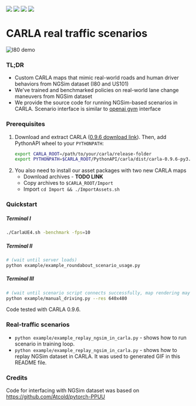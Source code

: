 ![](https://img.shields.io/badge/release-TODO-brightgreen.svg?style=popout-square)
![](https://img.shields.io/badge/CARLA-0.9.6+-blue.svg?style=popout-square)
![](https://img.shields.io/badge/python-3.6%20|%203.7%20|3.8-blue.svg?style=popout-square)
![](https://img.shields.io/badge/license-MIT-orange.svg?style=popout-square)

CARLA real traffic scenarios
========================

![I80 demo](I80_demo.gif)

### TL;DR

- Custom CARLA maps that mimic real-world roads and human driver behaviors from NGSim dataset (I80 and US101)
- We've trained and benchmarked policies on real-world lane change maneuvers from NGSim dataset
- We provide the source code for running NGSim-based scenarios in CARLA. Scenario interface is similar to [openai gym](https://gym.openai.com/) interface

### Prerequisites
1. Download and extract CARLA ([0.9.6 download link](https://github.com/carla-simulator/carla/releases/tag/0.9.6)). Then, add PythonAPI wheel to your `PYTHONPATH`:
    ```bash
    export CARLA_ROOT=/path/to/your/carla/release-folder
    export PYTHONPATH=$CARLA_ROOT/PythonAPI/carla/dist/carla-0.9.6-py3.6-linux-x86_64.egg:$PYTHONPATH
    ```
2. You also need to install our asset packages with two new CARLA maps
    - Download archives - **TODO LINK**
    - Copy archives to `$CARLA_ROOT/Import`
    - Import `cd Import && ./ImportAssets.sh`

### Quickstart

##### Terminal I
```bash
./CarlaUE4.sh -benchmark -fps=10
```

##### Terminal II
```bash
# (wait until server loads)
python example/example_roundabout_scenario_usage.py
```
##### Terminal III
```bash
# (wait until scenario script connects successfully, map rendering may tak a while)
python example/manual_driving.py --res 640x480
```
Code tested with CARLA 0.9.6.

### Real-traffic scenarios
* `python example/example_replay_ngsim_in_carla.py` - shows how to run scenario in training loop.
* `python example/example_replay_ngsim_in_carla.py` - shows how to replay NGSim dataset in CARLA. It was used to generated GIF in this README file.

### Credits

Code for interfacing with NGSim dataset was based on https://github.com/Atcold/pytorch-PPUU